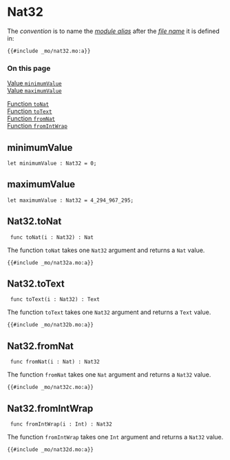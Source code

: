 # Nat32

The _convention_ is to name the [_module alias_](/common-programming-concepts/modules.html#type-imports-and-renaming) after the [_file name_](/common-programming-concepts/modules.html#imports) it is defined in:

```motoko
{{#include _mo/nat32.mo:a}}
```

### On this page

[Value `minimumValue`](#minimumvalue)  
[Value `maximumValue`](#maximumvalue)

[Function `toNat`](#nat32tonat)  
[Function `toText`](#nat32totext)  
[Function `fromNat`](#nat32fromnat)  
[Function `fromIntWrap`](#nat32fromintwrap)

## minimumValue

```motoko
let minimumValue : Nat32 = 0;
```

## maximumValue

```motoko
let maximumValue : Nat32 = 4_294_967_295;
```

## Nat32.toNat

```motoko
 func toNat(i : Nat32) : Nat
```

The function `toNat` takes one `Nat32` argument and returns a `Nat` value.

```motoko, run
{{#include _mo/nat32a.mo:a}}
```

## Nat32.toText

```motoko
 func toText(i : Nat32) : Text
```

The function `toText` takes one `Nat32` argument and returns a `Text` value.

```motoko, run
{{#include _mo/nat32b.mo:a}}
```

## Nat32.fromNat

```motoko
 func fromNat(i : Nat) : Nat32
```

The function `fromNat` takes one `Nat` argument and returns a `Nat32` value.

```motoko, run
{{#include _mo/nat32c.mo:a}}
```

## Nat32.fromIntWrap

```motoko
 func fromIntWrap(i : Int) : Nat32
```

The function `fromIntWrap` takes one `Int` argument and returns a `Nat32` value.

```motoko, run
{{#include _mo/nat32d.mo:a}}
```
